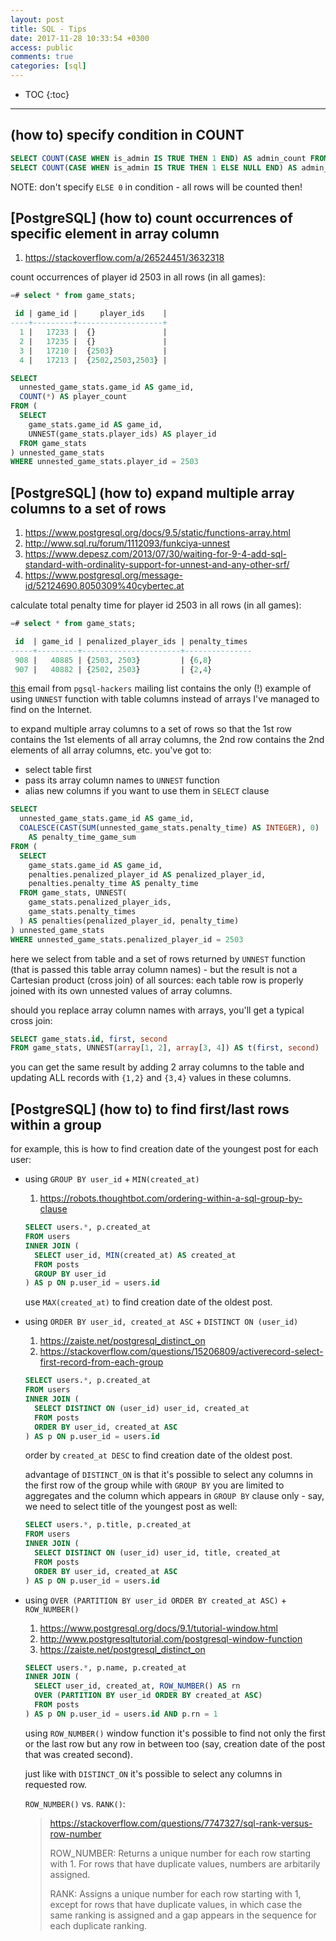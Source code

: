 ```yaml
---
layout: post
title: SQL - Tips
date: 2017-11-28 10:33:54 +0300
access: public
comments: true
categories: [sql]
---
```


<!-- more -->

* TOC
{:toc}
<hr>

(how to) specify condition in COUNT
-----------------------------------

```sql
SELECT COUNT(CASE WHEN is_admin IS TRUE THEN 1 END) AS admin_count FROM users;
SELECT COUNT(CASE WHEN is_admin IS TRUE THEN 1 ELSE NULL END) AS admin_count FROM users;
```

NOTE: don't specify `ELSE 0` in condition - all rows will be counted then!

[PostgreSQL] (how to) count occurrences of specific element in array column
---------------------------------------------------------------------------

1. <https://stackoverflow.com/a/26524451/3632318>

count occurrences of player id 2503 in all rows (in all games):

```sql
=# select * from game_stats;

 id | game_id |     player_ids    |
----+---------+-------------------+
  1 |   17233 |  {}               |
  2 |   17235 |  {}               |
  3 |   17210 |  {2503}           |
  4 |   17213 |  {2502,2503,2503} |
```

```sql
SELECT
  unnested_game_stats.game_id AS game_id,
  COUNT(*) AS player_count
FROM (
  SELECT
    game_stats.game_id AS game_id,
    UNNEST(game_stats.player_ids) AS player_id
  FROM game_stats
) unnested_game_stats
WHERE unnested_game_stats.player_id = 2503
```

[PostgreSQL] (how to) expand multiple array columns to a set of rows
--------------------------------------------------------------------

1. <https://www.postgresql.org/docs/9.5/static/functions-array.html>
2. <http://www.sql.ru/forum/1112093/funkciya-unnest>
3. <https://www.depesz.com/2013/07/30/waiting-for-9-4-add-sql-standard-with-ordinality-support-for-unnest-and-any-other-srf/>
4. <https://www.postgresql.org/message-id/52124690.8050309%40cybertec.at>

calculate total penalty time for player id 2503 in all rows (in all games):

```sql
=# select * from game_stats;

 id  | game_id | penalized_player_ids | penalty_times
-----+---------+----------------------+---------------
 908 |   40885 | {2503, 2503}         | {6,8}
 907 |   40882 | {2502, 2503}         | {2,4}
```

[this](<https://www.postgresql.org/message-id/52124690.8050309%40cybertec.at>)
email from `pgsql-hackers` mailing list contains the only (!) example of using
`UNNEST` function with table columns instead of arrays I've managed to find on
the Internet.

to expand multiple array columns to a set of rows so that the 1st row contains
the 1st elements of all array columns, the 2nd row contains the 2nd elements of
all array columns, etc. you've got to:

- select table first
- pass its array column names to `UNNEST` function
- alias new columns if you want to use them in `SELECT` clause

```sql
SELECT
  unnested_game_stats.game_id AS game_id,
  COALESCE(CAST(SUM(unnested_game_stats.penalty_time) AS INTEGER), 0)
    AS penalty_time_game_sum
FROM (
  SELECT
    game_stats.game_id AS game_id,
    penalties.penalized_player_id AS penalized_player_id,
    penalties.penalty_time AS penalty_time
  FROM game_stats, UNNEST(
    game_stats.penalized_player_ids,
    game_stats.penalty_times
  ) AS penalties(penalized_player_id, penalty_time)
) unnested_game_stats
WHERE unnested_game_stats.penalized_player_id = 2503
```

here we select from table and a set of rows returned by `UNNEST` function
(that is passed this table array column names) - but the result is not a
Cartesian product (cross join) of all sources: each table row is properly
joined with its own unnested values of array columns.

should you replace array column names with arrays, you'll get a typical
cross join:

```sql
SELECT game_stats.id, first, second
FROM game_stats, UNNEST(array[1, 2], array[3, 4]) AS t(first, second)
```

you can get the same result by adding 2 array columns to the table and
updating ALL records with `{1,2}` and `{3,4}` values in these columns.

[PostgreSQL] (how to) to find first/last rows within a group
------------------------------------------------------------

for example, this is how to find creation date of the youngest post
for each user:

- using `GROUP BY user_id` + `MIN(created_at)`

  1. <https://robots.thoughtbot.com/ordering-within-a-sql-group-by-clause>

  ```sql
  SELECT users.*, p.created_at
  FROM users
  INNER JOIN (
    SELECT user_id, MIN(created_at) AS created_at
    FROM posts
    GROUP BY user_id
  ) AS p ON p.user_id = users.id
  ```

  use `MAX(created_at)` to find creation date of the oldest post.

- using `ORDER BY user_id, created_at ASC` + `DISTINCT ON (user_id)`

  1. <https://zaiste.net/postgresql_distinct_on>
  2. <https://stackoverflow.com/questions/15206809/activerecord-select-first-record-from-each-group>

  ```sql
  SELECT users.*, p.created_at
  FROM users
  INNER JOIN (
    SELECT DISTINCT ON (user_id) user_id, created_at
    FROM posts
    ORDER BY user_id, created_at ASC
  ) AS p ON p.user_id = users.id
  ```

  order by `created_at DESC` to find creation date of the oldest post.

  advantage of `DISTINCT_ON` is that it's possible to select any columns
  in the first row of the group while with `GROUP BY` you are limited
  to aggregates and the column which appears in `GROUP BY` clause only -
  say, we need to select title of the youngest post as well:

  ```sql
  SELECT users.*, p.title, p.created_at
  FROM users
  INNER JOIN (
    SELECT DISTINCT ON (user_id) user_id, title, created_at
    FROM posts
    ORDER BY user_id, created_at ASC
  ) AS p ON p.user_id = users.id
  ```

- using `OVER (PARTITION BY user_id ORDER BY created_at ASC)` + `ROW_NUMBER()`

  1. <https://www.postgresql.org/docs/9.1/tutorial-window.html>
  2. <http://www.postgresqltutorial.com/postgresql-window-function>
  3. <https://zaiste.net/postgresql_distinct_on>

  ```sql
  SELECT users.*, p.name, p.created_at
  INNER JOIN (
    SELECT user_id, created_at, ROW_NUMBER() AS rn
    OVER (PARTITION BY user_id ORDER BY created_at ASC)
    FROM posts
  ) AS p ON p.user_id = users.id AND p.rn = 1
  ```

  using `ROW_NUMBER()` window function it's possible to find not only
  the first or the last row but any row in between too (say, creation
  date of the post that was created second).

  just like with `DISTINCT_ON` it's possible to select any columns in
  requested row.

  `ROW_NUMBER()` vs. `RANK()`:

  > <https://stackoverflow.com/questions/7747327/sql-rank-versus-row-number>
  >
  > ROW_NUMBER: Returns a unique number for each row starting with 1. For
  > rows that have duplicate values, numbers are arbitarily assigned.
  >
  > RANK: Assigns a unique number for each row starting with 1, except for
  > rows that have duplicate values, in which case the same ranking is
  > assigned and a gap appears in the sequence for each duplicate ranking.
